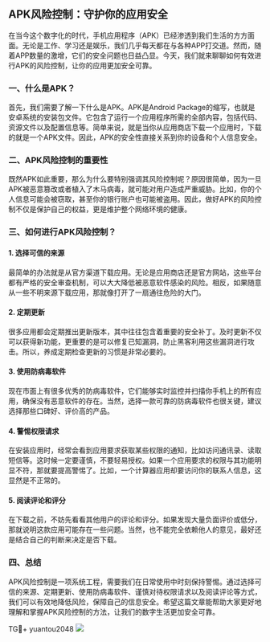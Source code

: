 ## APK风险控制：守护你的应用安全

在当今这个数字化的时代，手机应用程序（APK）已经渗透到我们生活的方方面面。无论是工作、学习还是娱乐，我们几乎每天都在与各种APP打交道。然而，随着APP数量的激增，它们的安全问题也日益凸显。今天，我们就来聊聊如何有效进行APK的风险控制，让你的应用更加安全可靠。

### 一、什么是APK？

首先，我们需要了解一下什么是APK。APK是Android Package的缩写，也就是安卓系统的安装包文件。它包含了运行一个应用程序所需的全部内容，包括代码、资源文件以及配置信息等。简单来说，就是当你从应用商店下载一个应用时，下载的就是一个APK文件。因此，APK的安全性直接关系到你的设备和个人信息安全。

### 二、APK风险控制的重要性

既然APK如此重要，那么为什么要特别强调其风险控制呢？原因很简单，因为一旦APK被恶意篡改或者植入了木马病毒，就可能对用户造成严重威胁。比如，你的个人信息可能会被窃取，甚至你的银行账户也可能被盗用。因此，做好APK的风险控制不仅是保护自己的权益，更是维护整个网络环境的健康。

### 三、如何进行APK风险控制？

#### 1. 选择可信的来源

最简单的办法就是从官方渠道下载应用。无论是应用商店还是官方网站，这些平台都有严格的安全审查机制，可以大大降低被恶意软件感染的风险。相反，如果随意从一些不明来源下载应用，那就像打开了一扇通往危险的大门。

#### 2. 定期更新

很多应用都会定期推出更新版本，其中往往包含着重要的安全补丁。及时更新不仅可以获得新功能，更重要的是可以修复已知漏洞，防止黑客利用这些漏洞进行攻击。所以，养成定期检查更新的习惯是非常必要的。

#### 3. 使用防病毒软件

现在市面上有很多优秀的防病毒软件，它们能够实时监控并扫描你手机上的所有应用，确保没有恶意软件的存在。当然，选择一款可靠的防病毒软件也很关键，建议选择那些口碑好、评价高的产品。

#### 4. 警惕权限请求

在安装应用时，经常会看到应用要求获取某些权限的通知，比如访问通讯录、读取短信等。这时候一定要谨慎，不要轻易授权。如果一个应用要求的权限与其功能明显不符，那就要提高警惕了。比如，一个计算器应用却要访问你的联系人信息，这显然是不正常的。

#### 5. 阅读评论和评分

在下载之前，不妨先看看其他用户的评论和评分。如果发现大量负面评价或低分，那就说明这款应用可能存在一些问题。当然，也不能完全依赖他人的意见，最好还是结合自己的判断来决定是否下载。

### 四、总结

APK风险控制是一项系统工程，需要我们在日常使用中时刻保持警惕。通过选择可信的来源、定期更新、使用防病毒软件、谨慎对待权限请求以及阅读评论等方式，我们可以有效地降低风险，保障自己的信息安全。希望这篇文章能帮助大家更好地理解和掌握APK风险控制的方法，让我们的数字生活更加安全可靠。

TG💪+ yuantou2048  ![](https://github.com/user-attachments/assets/cf57a8bb-a08e-43c1-ad82-039f33c64200)